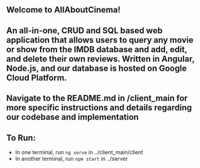 ## Welcome to AllAboutCinema!

## An all-in-one, CRUD and SQL based web application that allows users to query any movie or show from the IMDB database and add, edit, and delete their own reviews. Written in Angular, Node.js, and our database is hosted on Google Cloud Platform. 

## Navigate to the README.md in /client_main for more specific instructions and details regarding our codebase and implementation

## To Run:
- In one terminal, run `ng serve` in ../client_main/client
- In another terminal, run `npm start` in ../server
